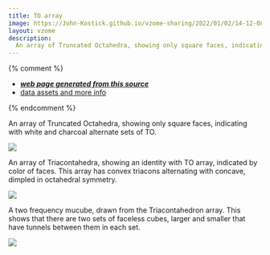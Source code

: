 ```yaml
---
title: TO array
image: https://John-Kostick.github.io/vzome-sharing/2022/01/02/14-12-08-TO array/TO array.png
layout: vzome
description:
  An array of Truncated Octahedra, showing only square faces, indicating with white and charcoal alternate sets of TO.  
---
```


{% comment %}
 - [***web page generated from this source***][post]
 - [data assets and more info][github]

[post]: <https://John-Kostick.github.io/vzome-sharing/2022/01/02/TO array-14-12-08.html>
[github]: <https://github.com/John-Kostick/vzome-sharing/tree/main/2022/01/02/14-12-08-TO array/>
{% endcomment %}

  An array of Truncated Octahedra, showing only square faces, indicating with white and charcoal alternate sets of TO.

<vzome-viewer style="width: 100%; height: 100vh;"
       src="https://John-Kostick.github.io/vzome-sharing/2022/01/02/14-12-08-TO array/TO array.vZome" >
  <img src="https://John-Kostick.github.io/vzome-sharing/2022/01/02/14-12-08-TO array/TO array.png" />
</vzome-viewer>

An array of Triacontahedra, showing an identity with TO array, indicated by color of faces.  This array has convex triacons alternating with concave, dimpled in octahedral symmetry.

<vzome-viewer style="width: 100%; height: 100vh;"
       src="https://John-Kostick.github.io/vzome-sharing/2022/01/02/14-12-46-Triacon-array/Triacon-array.vZome" >
  <img src="https://John-Kostick.github.io/vzome-sharing/2022/01/02/14-12-46-Triacon-array/Triacon-array.png" />
</vzome-viewer>

A two frequency mucube, drawn from the Triacontahedron array.  This shows that there are two sets of faceless cubes, larger and smaller that have tunnels between them in each set.  

<vzome-viewer style="width: 100%; height: 65vh;"
       src="https://John-Kostick.github.io/vzome-sharing/2022/01/02/14-14-13-mucubes-2/mucubes-2.vZome" >
  <img src="https://John-Kostick.github.io/vzome-sharing/2022/01/02/14-14-13-mucubes-2/mucubes-2.png" />
</vzome-viewer>
